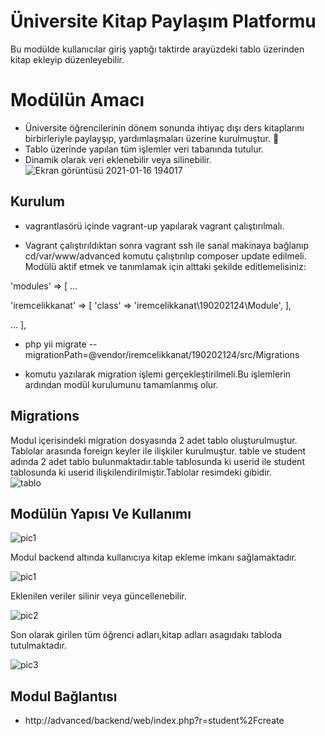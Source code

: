 # Üniversite Kitap Paylaşım Platformu

Bu modülde kullanıcılar giriş yaptığı taktirde arayüzdeki tablo üzerinden kitap ekleyip düzenleyebilir.<br>
# Modülün Amacı
- Üniversite öğrencilerinin dönem sonunda ihtiyaç dışı ders kitaplarını birbirleriyle paylayşıp, yardımlaşmaları üzerine kurulmuştur. :school: <br>
- Tablo üzerinde yapılan tüm işlemler veri tabanında tutulur.<br>
- Dinamik olarak veri eklenebilir veya silinebilir.<br>
![Ekran görüntüsü 2021-01-16 194017](https://user-images.githubusercontent.com/56557278/104817501-b4365200-5832-11eb-864d-b6c8c2254329.png)

## Kurulum

- vagrantlasörü içinde vagrant-up yapılarak vagrant çalıştırılmalı.<br>

- Vagrant çalıştırıldıktan sonra vagrant ssh ile sanal makinaya bağlanıp cd/var/www/advanced komutu çalıştırılıp composer update edilmeli.<br> 
Modülü aktif etmek ve tanımlamak için alttaki şekilde editlemelisiniz:


'modules' => [
...

'iremcelikkanat' => [
'class' => 'iremcelikkanat\190202124\Module',
],

...
],


- php yii migrate -- migrationPath=@vendor/iremcelikkanat/190202124/src/Migrations <br>

- komutu yazılarak migration işlemi gerçekleştirilmeli.Bu işlemlerin ardından modül kurulumunu tamamlanmış olur.<br>
 
## Migrations

Modul içerisindeki migration dosyasında 2 adet tablo oluşturulmuştur. Tablolar arasında foreign keyler ile ilişkiler kurulmuştur. table ve student adında 2 adet tablo bulunmaktadır.table tablosunda ki userid ile student tablosunda ki userid ilişkilendirilmiştir.Tablolar resimdeki gibidir.<br>
![tablo](https://user-images.githubusercontent.com/56557278/104817046-daa6be00-582f-11eb-9cb9-26b1e24f8e3d.PNG)

## Modülün Yapısı Ve Kullanımı

![pic1](https://user-images.githubusercontent.com/56557278/104817145-7801f200-5830-11eb-87e0-ac195c451de4.png)

Modul backend altında kullanıcıya kitap ekleme imkanı sağlamaktadır. <br>

![pic1](https://user-images.githubusercontent.com/56557278/104817145-7801f200-5830-11eb-87e0-ac195c451de4.png)

Eklenilen veriler silinir veya güncellenebilir.<br>

![pic2](https://user-images.githubusercontent.com/56557278/104817354-d4b1dc80-5831-11eb-9d4c-9d23b8d33bed.png)

Son olarak girilen tüm öğrenci adları,kitap adları asagıdakı tabloda tutulmaktadır.<br>

![pic3](https://user-images.githubusercontent.com/56557278/104817419-3ffbae80-5832-11eb-96eb-beeaa1b22ed4.png)

## Modul Bağlantısı
- http://advanced/backend/web/index.php?r=student%2Fcreate
